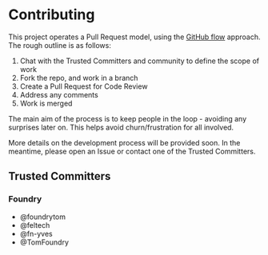 # Contributing

This project operates a Pull Request model, using the [GitHub flow](https://guides.github.com/introduction/flow/index.html) 
approach. The rough outline is as follows:

1. Chat with the Trusted Committers and community to define the scope of 
   work
2. Fork the repo, and work in a branch
3. Create a Pull Request for Code Review
4. Address any comments
5. Work is merged

The main aim of the process is to keep people in the loop - avoiding any
surprises later on. This helps avoid churn/frustration for all involved.

More details on the development process will be provided soon. In the 
meantime, please open an Issue or contact one of the Trusted Committers.

## Trusted Committers

### Foundry
- @foundrytom
- @feltech
- @fn-yves
- @TomFoundry